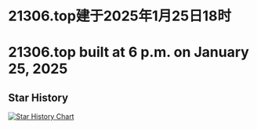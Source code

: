 # 21306.top建于2025年1月25日18时
# 21306.top built at 6 p.m. on January 25, 2025

## Star History
[![Star History Chart](https://api.star-history.com/svg?repos=Zmh20121211/21306.top&type=Date)](https://www.star-history.com/#Zmh20121211/21306.top&Date)